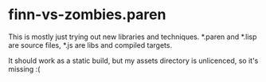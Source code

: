 # finn-vs-zombies.paren
This is mostly just trying out new libraries and techniques.
*.paren and *.lisp are source files, *.js are libs and compiled targets.

It should work as a static build, but my assets directory is unlicenced, so it's missing :(
